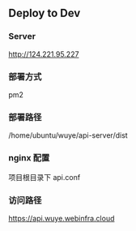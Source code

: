 ## Deploy to Dev

### Server
http://124.221.95.227

### 部署方式
pm2


### 部署路径
/home/ubuntu/wuye/api-server/dist


### nginx 配置

项目根目录下 api.conf


### 访问路径
https://api.wuye.webinfra.cloud
